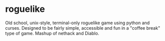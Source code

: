 # roguelike

Old school, unix-style, terminal-only roguelike game using python and curses. Designed to be fairly simple, accessible and fun in a "coffee break" type of game. Mashup of nethack and Diablo.

